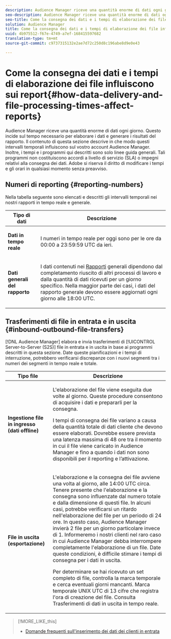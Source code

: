 ```yaml
---
description: Audience Manager riceve una quantità enorme di dati ogni giorno. Questo incide sul tempo necessario per elaborare i dati e generare i risultati del rapporto. Il contenuto di questa sezione descrive in che modo questi intervalli temporali influiscono sul vostro account Audience Manager. Inoltre, i tempi e i programmi qui descritti sono solo linee guida generali. Tali programmi non costituiscono accordi a livello di servizio (SLA) o impegni relativi alla consegna dei dati. Adobe si riserva il diritto di modificare i tempi e gli orari in qualsiasi momento senza preavviso.
seo-description: Audience Manager riceve una quantità enorme di dati ogni giorno. Questo incide sul tempo necessario per elaborare i dati e generare i risultati del rapporto. Il contenuto di questa sezione descrive in che modo questi intervalli temporali influiscono sul vostro account Audience Manager. Inoltre, i tempi e i programmi qui descritti sono solo linee guida generali. Tali programmi non costituiscono accordi a livello di servizio (SLA) o impegni relativi alla consegna dei dati. Adobe si riserva il diritto di modificare i tempi e gli orari in qualsiasi momento senza preavviso.
seo-title: Come la consegna dei dati e i tempi di elaborazione dei file influiscono sui report
solution: Audience Manager
title: Come la consegna dei dati e i tempi di elaborazione dei file influiscono sui report
uuid: 4b975512-f67e-4749-a7ef-168415597682
translation-type: tm+mt
source-git-commit: c9737315132e2ae7d72c250d8c196abe8d9e0e43

---
```



# Come la consegna dei dati e i tempi di elaborazione dei file influiscono sui report{#how-data-delivery-and-file-processing-times-affect-reports}

Audience Manager riceve una quantità enorme di dati ogni giorno. Questo incide sul tempo necessario per elaborare i dati e generare i risultati del rapporto. Il contenuto di questa sezione descrive in che modo questi intervalli temporali influiscono sul vostro account Audience Manager. Inoltre, i tempi e i programmi qui descritti sono solo linee guida generali. Tali programmi non costituiscono accordi a livello di servizio (SLA) o impegni relativi alla consegna dei dati. Adobe si riserva il diritto di modificare i tempi e gli orari in qualsiasi momento senza preavviso.

## Numeri di reporting {#reporting-numbers}

<!-- 

c_reporting_file_transfer_timeframe.xml

 -->

Nella tabella seguente sono elencati e descritti gli intervalli temporali nei nostri rapporti in tempo reale e generale.

<table id="table_73AF95DF5D3A423894486444505D816A"> 
 <thead> 
  <tr> 
   <th colname="col1" class="entry"> Tipo di dati </th> 
   <th colname="col2" class="entry"> Descrizione </th> 
  </tr> 
 </thead>
 <tbody> 
  <tr> 
   <td colname="col1"> <p> <b>Dati in tempo reale</b> </p> </td> 
   <td colname="col2"> <p> I numeri in tempo reale per oggi sono per le ore da 00:00 a 23:59:59 UTC da ieri. </p> </td> 
  </tr> 
  <tr> 
   <td colname="col1"> <p> <b>Dati generali del rapporto</b> </p> </td> 
   <td colname="col2"> <p>I dati contenuti nei <a href="../reporting/general-reports.md#general-reports-overview"> Rapporti</a> generali dipendono dal completamento riuscito di altri processi di lavoro e dalla quantità di dati ricevuti per un giorno specifico. Nella maggior parte dei casi, i dati del rapporto <span class="wintitle"></span> generale devono essere aggiornati ogni giorno alle 18:00 UTC. </p> </td> 
  </tr> 
 </tbody> 
</table>

## Trasferimenti di file in entrata e in uscita {#inbound-outbound-file-transfers}

[!DNL Audience Manager] elabora e invia trasferimenti di [!UICONTROL Server-to-Server (S2S)] file in entrata e in uscita in base ai programmi descritti in questa sezione. Date queste pianificazioni e i tempi di interruzione, potrebbero verificarsi discrepanze con i nuovi segmenti tra i numeri dei segmenti in tempo reale e totale.

<table id="table_303BEBA0756F46DDAA98D366A5304374"> 
 <thead> 
  <tr> 
   <th colname="col1" class="entry"> Tipo file </th> 
   <th colname="col2" class="entry"> Descrizione </th> 
  </tr> 
 </thead>
 <tbody> 
  <tr> 
   <td colname="col1"> <p> <b>Ingestione file in ingresso (dati offline)</b> </p> </td> 
   <td colname="col2"> <p>L'elaborazione del file viene eseguita due volte al giorno. Queste procedure consentono di acquisire i dati e prepararli per la consegna. </p> <p>I tempi di consegna dei file variano a causa della quantità totale di dati cliente che devono essere elaborati. Dovrebbe essere prevista una latenza massima di 48 ore tra il momento in cui il file viene caricato in <span class="keyword"> Audience Manager</span> e fino a quando i dati non sono disponibili per il reporting e l’attivazione. </p> </td> 
  </tr> 
  <tr> 
   <td colname="col1"> <p> <b>File in uscita (esportazione)</b> </p> </td> 
   <td colname="col2"> <p>L'elaborazione e la consegna dei file avviene una volta al giorno, alle 14:00 UTC circa. Tenere presente che l'elaborazione e la consegna sono influenzate dal numero totale e dalla dimensione di questi file. In alcuni casi, potrebbe verificarsi un ritardo nell'elaborazione del file per un periodo di 24 ore. In questo caso, <span class="keyword"> Audience Manager</span> invierà 2 file per un giorno particolare invece di 1. Informeremo i nostri clienti nel raro caso in cui <span class="keyword"> Audience Manager</span> debba interrompere completamente l'elaborazione di un file. Date queste condizioni, è difficile stimare i tempi di consegna per i dati in uscita. </p> <p>Per determinare se hai ricevuto un set completo di file, controlla la marca temporale e cerca eventuali giorni mancanti. Marca temporale UNIX UTC di 13 cifre che registra l'ora di creazione del file. Consulta Trasferimenti <a href="../integration/receiving-audience-data/real-time-outbound-transfers/real-time-outbound-transfers.md"></a>di dati in uscita in tempo reale. </p> </td> 
  </tr> 
 </tbody> 
</table>

>[!MORE_LIKE_this]
>
>* [Domande frequenti sull'inserimento dei dati dei clienti in entrata](../faq/faq-inbound-data-ingestion.md)

